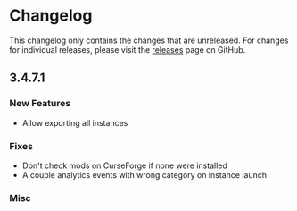 # Changelog

This changelog only contains the changes that are unreleased. For changes for individual releases, please visit the
[releases](https://github.com/ATLauncher/ATLauncher/releases) page on GitHub.

## 3.4.7.1

### New Features
- Allow exporting all instances

### Fixes
- Don't check mods on CurseForge if none were installed
- A couple analytics events with wrong category on instance launch

### Misc
